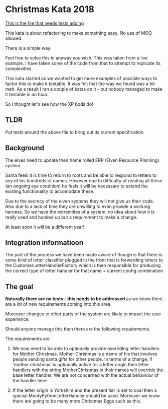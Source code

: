 # Christmas Kata 2018

[This is the file that needs tests adding](./ChristmasKata2018/CustomLetterHandlerFactory.cs)

This kata is about refactoring to make something easy.
No use of MOQ allowed.

There is a simple way.

Feel free to solve this in anyway you wish. This was taken from a live example.
I have taken some of the code from that to attempt to replicate its 
complexities. 

This kata started as we wanted to get more examples of possible ways to
factor this to make it testable. It was felt that the way we found was a bit meh.
As a result I ran a couple of katas on it - but nobody managed to make it testable in an hour.

So I thought let's see how the XP bods do!

## TLDR

Put tests around the above file to bring out its current specification


## Background

The elves need to update their home rolled ERP (Elven Resource Planning) system.

Santa feels it is time to return to roots and be able to respond to letters to 
any of his hundreds of names. However due to difficulty of reading 
all these (an ongoing eye condition) he feels it will be necessary to extend
the existing functionality to accomodate these.

Due to the secrecy of the elven systems they will not give us their code.
Also due to a lack of time they are unwilling to even provide a working 
harness. So we have the extremities of a system, no idea about how it is
really used and hooked up but a requirement to make a change.

At least soon it will be a different year!

## Integration informatioon
The part of the process we have been made aware of though is that there 
is some kind of letter classifier plugged in the front that is forwarding
letters to the CustomerLetterHandlerFactory which is then responsible for
producing the correct type of letter handler for that name + current config combination

## The goal
**Naturally there are no tests - this needs to be addressed** as we know there
are a lot of new requirements coming into this area. 

Moreover changes to other parts of the system are likely to impact the user experience.


Should anyone manage this then there are the following requirements.

The requirements are
1. We now need to be able to optionally provide overriding letter handlers
for  Mother Christmas. Mother Christmas is a name of his that involves 
people sending santa gifts for other people. In terms of a change, if 
'mother christmas' is optionally active for a letter origin then letter handlers
with the string MotherChristmas in their names will override the base 
letter handler. We are not concerned with the actual behaviour of the 
handler here
                                  
2. If the letter origin is Yorkshire and the present tier is set to coal
then a special MontyPythonLetterHandler should be used. Moreover we know
there are going to be many more Christmas Eggs such as this.
